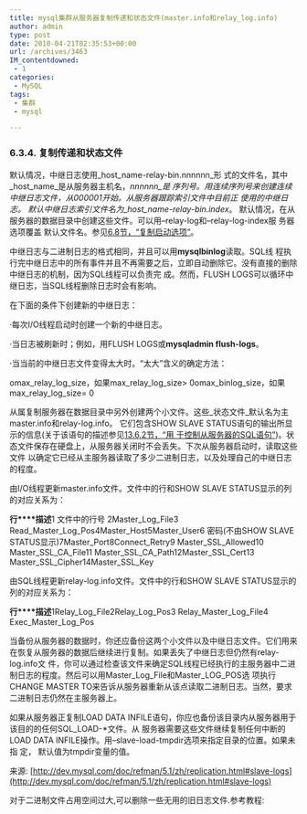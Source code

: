 ```yaml
---
title: mysql集群从服务器复制传递和状态文件(master.info和relay_log.info)
author: admin
type: post
date: 2010-04-21T02:35:53+00:00
url: /archives/3463
IM_contentdowned:
 - 1
categories:
 - MySQL
tags:
 - 集群
 - mysql

---
```

### 6.3.4. 复制传递和状态文件

默认情况，中继日志使用_host_name-relay-bin.nnnnnn_形 式的文件名，其中_host_name_是从服务器主机名，_nnnnnn_是 序列号。用连续序列号来创建连续中继日志文件，从000001开始。从服务器跟踪索引文件中目前正 使用的中继日志。 默认中继日志索引文件名为_host_name-relay-bin.index_。 默认情况，在从服务器的数据目录中创建这些文件。可以用–relay-log和–relay-log-index服 务器选项覆盖 默认文件名。参见[6.8节，“复制启动选项”][1]。

中继日志与二进制日志的格式相同，并且可以用**mysqlbinlog**读取。SQL线 程执行完中继日志中的所有事件并且不再需要之后，立即自动删除它。没有直接的删除中继日志的机制，因为SQL线程可以负责完 成。然而，FLUSH LOGS可以循环中继日志，当SQL线程删除日志时会有影响。

在下面的条件下创建新的中继日志：

·每次I/O线程启动时创建一个新的中继日志。

·当日志被刷新时；例如，用FLUSH LOGS或**mysqladmin flush-logs**。

·当当前的中继日志文件变得太大时。“太大”含义的确定方法：

 omax_relay_log_size，如果max_relay_log_size> 0omax_binlog_size，如果max_relay_log_size= 0

从属复制服务器在数据目录中另外创建两个小文件。这些_状态文件_默认名为主master.info和relay-log.info。 它们包含SHOW SLAVE STATUS语句的输出所显示的信息(关于该语句的描述参见[13.6.2节，“用 于控制从服务器的SQL语句”][2])。状态文件保存在硬盘上，从服务器关闭时不会丢失。下次从服务器启动时，读取这些文件 以确定它已经从主服务器读取了多少二进制日志，以及处理自己的中继日志的程度。

由I/O线程更新master.info文件。文件中的行和SHOW SLAVE STATUS显示的列的对应关系为：

**行****描述**1
 文件中的行号
 2Master_Log_File3 Read_Master_Log_Pos4Master_Host5Master_User6
 密码(不由SHOW SLAVE STATUS显示)7Master_Port8Connect_Retry9 Master_SSL_Allowed10 Master_SSL_CA_File11 Master_SSL_CA_Path12Master_SSL_Cert13 Master_SSL_Cipher14Master_SSL_Key

由SQL线程更新relay-log.info文件。文件中的行和SHOW SLAVE STATUS显示的列的对应关系为：

**行****描述**1Relay_Log_File2Relay_Log_Pos3 Relay_Master_Log_File4 Exec_Master_Log_Pos

当备份从服务器的数据时，你还应备份这两个小文件以及中继日志文件。它们用来在恢复从服务器的数据后继续进行复制。如果丢失了中继日志但仍然有relay-log.info文 件，你可以通过检查该文件来确定SQL线程已经执行的主服务器中二进制日志的程度。然后可以用Master_Log_File和Master_LOG_POS选 项执行CHANGE MASTER TO来告诉从服务器重新从该点读取二进制日志。当然，要求二进制日志仍然在主服务器上。

如果从服务器正复制LOAD DATA INFILE语句，你应也备份该目录内从服务器用于该目的的任何SQL_LOAD-*文件。从 服务器需要这些文件继续复制任何中断的LOAD DATA INFILE操作。用–slave-load-tmpdir选项来指定目录的位置。如果未指 定， 默认值为tmpdir变量的值。

来源: [http://dev.mysql.com/doc/refman/5.1/zh/replication.html#slave-logs](http://dev.mysql.com/doc/refman/5.1/zh/replication.html#slave-logs)

对于二进制文件占用空间过大,可以删除一些无用的旧日志文件.参考教程:

 [1]: http://dev.mysql.com/doc/refman/5.1/zh/replication.html#replication-options "6.8. Replication Startup Options"
 [2]: http://dev.mysql.com/doc/refman/5.1/zh/sql-syntax.html#replication-slave-sql "13.6.2. SQL Statements for Controlling Slave Servers"